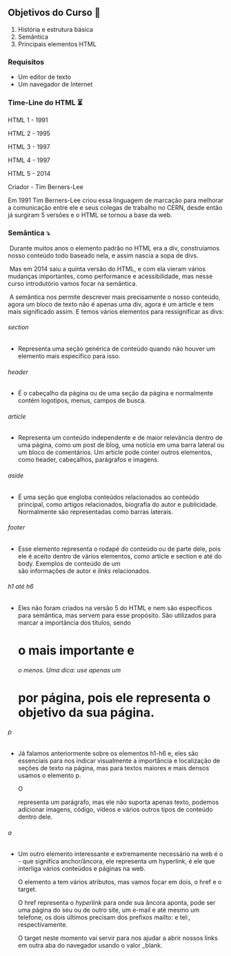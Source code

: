 ## Objetivos do Curso :bookmark_tabs:

1. História e estrutura básica
2. Semântica
3. Principais elementos HTML

### Requisitos

- Um editor de texto
- Um navegador de Internet



### Time-Line do HTML :hourglass_flowing_sand:

HTML 1 - 1991

HTML 2 - 1995

HTML 3 - 1997

HTML 4 - 1997

HTML 5 - 2014

Criador - Tim Berners-Lee

Em 1991 Tim Berners-Lee criou essa linguagem de marcação para melhorar a comunicação entre ele e seus colegas de trabalho no CERN, desde então já surgiram 5 versões e o HTML se tornou a base da web.

### Semântica :arrow_heading_down:

​	Durante muitos anos o elemento padrão no HTML era a div, construíamos nosso conteúdo todo baseado nela, e assim nascia a sopa de divs.

​	Mas em 2014 saiu a quinta versão do HTML, e com ela vieram vários mudanças importantes, como performance e acessibilidade, mas nesse curso introdutório vamos focar na semântica.

​	A semântica nos permite descrever mais precisamente o nosso conteúdo, agora um bloco de texto não é apenas uma div, agora é um article e tem mais significado assim. E temos vários elementos para ressignificar as divs:

###### section

- Representa uma seção genérica de conteúdo quando não houver um elemento mais específico para isso.

###### header

- É o cabeçalho da página ou de uma seção da página e normalmente contém logotipos, menus, campos de busca.

###### article

- Representa um conteúdo independente e de maior relevância dentro de uma página, como um post de blog, uma notícia em uma barra lateral ou um bloco de comentários. Um article pode conter outros elementos, como header, cabeçalhos, parágrafos e imagens.

###### aside

- É uma seção que engloba conteúdos relacionados ao conteúdo principal, como artigos relacionados, biografia do autor e publicidade. Normalmente são representadas como barras laterais.

###### footer

- Esse elemento representa o rodapé do conteúdo ou de parte dele, pois ele é aceito dentro de vários elementos, como article e section e até do body. Exemplos de conteúdo de um <footer> são informações de autor e *links* relacionados.

###### h1 até h6

- Eles não foram criados na versão 5 do HTML e nem são específicos para semântica, mas servem para esse propósito. São utilizados para marcar a importância dos títulos, sendo <h1> o mais importante e <h6> o menos. Uma dica: use apenas um <h1> por página, pois ele representa o objetivo da sua página.

###### p

- Já falamos anteriormente sobre os elementos h1-h6 e, eles são essenciais para nos indicar visualmente a importância e localização de seções de texto na página, mas para textos maiores e mais densos usamos o elemento p.

  O <p> representa um parágrafo, mas ele não suporta apenas texto, podemos adicionar imagens, código, vídeos e vários outros tipos de conteúdo dentro dele.

###### a

- Um outro elemento interessante e extremamente necessário na web é o <a> - que significa anchor/âncora, ele representa um hyperlink, é ele que interliga vários conteúdos e páginas na web.

  O elemento a tem vários atributos, mas vamos focar em dois, o href e o target.

  O href representa o *hyperlink* para onde sua âncora aponta, pode ser uma página do seu ou de outro site, um e-mail e até mesmo um telefone, os dois últimos precisam dos prefixos mailto: e tel:, respectivamente.

  O target neste momento vai servir para nos ajudar a abrir nossos links em outra aba do navegador usando o valor _blank.

